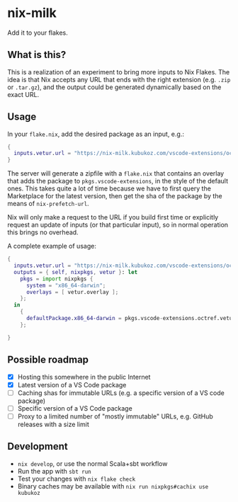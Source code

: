 # nix-milk

Add it to your flakes.

## What is this?

This is a realization of an experiment to bring more inputs to Nix Flakes. The idea is that Nix accepts any URL that ends with the right extension (e.g. `.zip` or `.tar.gz`),
and the output could be generated dynamically based on the exact URL.

## Usage

In your `flake.nix`, add the desired package as an input, e.g.:

```nix
{
  inputs.vetur.url = "https://nix-milk.kubukoz.com/vscode-extensions/octref/vetur/latest.zip";
}
```

The server will generate a zipfile with a `flake.nix` that contains an overlay that adds the package to `pkgs.vscode-extensions`, in the style of the default ones.
This takes quite a lot of time because we have to first query the Marketplace for the latest version, then get the sha of the package by the means of `nix-prefetch-url`.

Nix will only make a request to the URL if you build first time or explicitly request an update of inputs (or that particular input), so in normal operation this brings no overhead.

A complete example of usage:

```nix
{
  inputs.vetur.url = "https://nix-milk.kubukoz.com/vscode-extensions/octref/vetur/latest.zip";
  outputs = { self, nixpkgs, vetur }: let
    pkgs = import nixpkgs {
      system = "x86_64-darwin";
      overlays = [ vetur.overlay ];
    };
  in
    {
      defaultPackage.x86_64-darwin = pkgs.vscode-extensions.octref.vetur;
    };

}
```

## Possible roadmap

- [x] Hosting this somewhere in the public Internet
- [x] Latest version of a VS Code package
- [ ] Caching shas for immutable URLs (e.g. a specific version of a VS code package)
- [ ] Specific version of a VS Code package
- [ ] Proxy to a limited number of "mostly immutable" URLs, e.g. GitHub releases with a size limit

## Development

- `nix develop`, or use the normal Scala+sbt workflow
- Run the app with `sbt run`
- Test your changes with `nix flake check`
- Binary caches may be available with `nix run nixpkgs#cachix use kubukoz`
